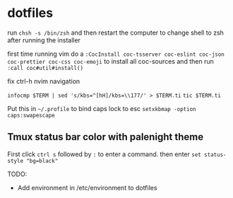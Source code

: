 # dotfiles

run `chsh -s /bin/zsh` and then restart the computer to change shell to zsh after running the installer

first time running vim do a `:CocInstall coc-tsserver coc-eslint coc-json coc-prettier coc-css coc-emoji` to install all coc-sources
and then run `:call coc#util#install()`


fix ctrl-h nvim navigation

`infocmp $TERM | sed 's/kbs=^[hH]/kbs=\\177/' > $TERM.ti`
`tic $TERM.ti`

Put this in `~/.profile` to bind caps lock to esc `setxkbmap -option caps:swapescape`

## Tmux status bar color with palenight theme
First click `ctrl s` followed by `:` to enter a command. then enter `set status-style "bg=black"`

TODO:
- Add environment in /etc/environment to dotfiles
